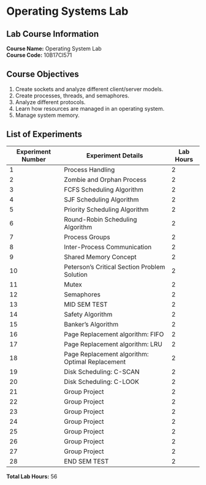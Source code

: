 # Operating Systems Lab

## Lab Course Information

**Course Name:** Operating System Lab  
**Course Code:** 10B17CI571

## Course Objectives

1. Create sockets and analyze different client/server models.
2. Create processes, threads, and semaphores.
3. Analyze different protocols.
4. Learn how resources are managed in an operating system.
5. Manage system memory.

## List of Experiments

| Experiment Number | Experiment Details                            | Lab Hours |
|-------------------|-----------------------------------------------|-----------|
| 1                 | Process Handling                              | 2         |
| 2                 | Zombie and Orphan Process                     | 2         |
| 3                 | FCFS Scheduling Algorithm                     | 2         |
| 4                 | SJF Scheduling Algorithm                      | 2         |
| 5                 | Priority Scheduling Algorithm                 | 2         |
| 6                 | Round-Robin Scheduling Algorithm              | 2         |
| 7                 | Process Groups                                | 2         |
| 8                 | Inter-Process Communication                   | 2         |
| 9                 | Shared Memory Concept                         | 2         |
| 10                | Peterson’s Critical Section Problem Solution  | 2         |
| 11                | Mutex                                         | 2         |
| 12                | Semaphores                                    | 2         |
| 13                | MID SEM TEST                                  | 2         |
| 14                | Safety Algorithm                              | 2         |
| 15                | Banker’s Algorithm                            | 2         |
| 16                | Page Replacement algorithm: FIFO              | 2         |
| 17                | Page Replacement algorithm: LRU               | 2         |
| 18                | Page Replacement algorithm: Optimal Replacement | 2       |
| 19                | Disk Scheduling: C-SCAN                       | 2         |
| 20                | Disk Scheduling: C-LOOK                       | 2         |
| 21                | Group Project                                 | 2         |
| 22                | Group Project                                 | 2         |
| 23                | Group Project                                 | 2         |
| 24                | Group Project                                 | 2         |
| 25                | Group Project                                 | 2         |
| 26                | Group Project                                 | 2         |
| 27                | Group Project                                 | 2         |
| 28                | END SEM TEST                                  | 2         |

**Total Lab Hours:** 56
